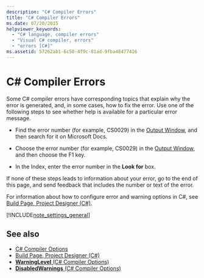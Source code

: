 ```yaml
---
description: "C# Compiler Errors"
title: "C# Compiler Errors"
ms.date: 07/20/2015
helpviewer_keywords: 
  - "C# language, compiler errors"
  - "Visual C# compiler, errors"
  - "errors [C#]"
ms.assetid: 57262ab1-6c50-4f9c-81ad-9fba48477416
---
```

# C# Compiler Errors

Some C# compiler errors have corresponding topics that explain why the error is generated, and, in some cases, how to fix the error. Use one of the following steps to see whether help is available for a particular error message.  
  
- Find the error number (for example, CS0029) in the [Output Window](/visualstudio/ide/reference/output-window), and then search for it on Microsoft Docs.  
  
- Choose the error number (for example, CS0029) in the [Output Window](/visualstudio/ide/reference/output-window), and then choose the F1 key.  
  
- In the Index, enter the error number in the **Look for** box.  
  
 If none of these steps leads to information about your error, go to the end of this page, and send feedback that includes the number or text of the error.  
  
 For information about how to configure error and warning options in C#, see [Build Page, Project Designer (C#)](/visualstudio/ide/reference/build-page-project-designer-csharp).  
  
[!INCLUDE[note_settings_general](~/includes/note-settings-general-md.md)]  
  
## See also

- [C# Compiler Options](../compiler-options/index.md)
- [Build Page, Project Designer (C#)](/visualstudio/ide/reference/build-page-project-designer-csharp)
- [**WarningLevel** (C# Compiler Options)](../compiler-options/errors-warnings.md#warninglevel)
- [**DisabledWarnings** (C# Compiler Options)](../compiler-options/errors-warnings.md#disabledwarnings)
